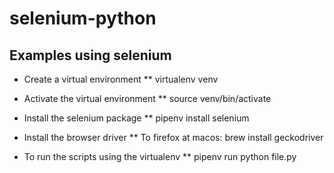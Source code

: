 # selenium-python

## Examples using selenium

* Create a virtual environment
** virtualenv venv

* Activate the virtual environment
** source venv/bin/activate

* Install the selenium package
** pipenv install selenium

* Install the browser driver
** To firefox at macos: brew install geckodriver

* To run the scripts using the virtualenv
** pipenv run python file.py
